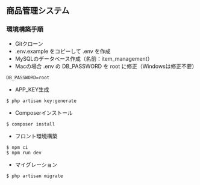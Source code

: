 ## 商品管理システム

### 環境構築手順

* Gitクローン
* .env.example をコピーして .env を作成
* MySQLのデータベース作成（名前：item_management）
* Macの場合 .env の DB_PASSWORD を root に修正（Windowsは修正不要）
```
DB_PASSWORD=root
```
* APP_KEY生成
```
$ php artisan key:generate
```
* Composerインストール
```
$ composer install
```
* フロント環境構築
```
$ npm ci
$ npm run dev
```
* マイグレーション
```
$ php artisan migrate
```
